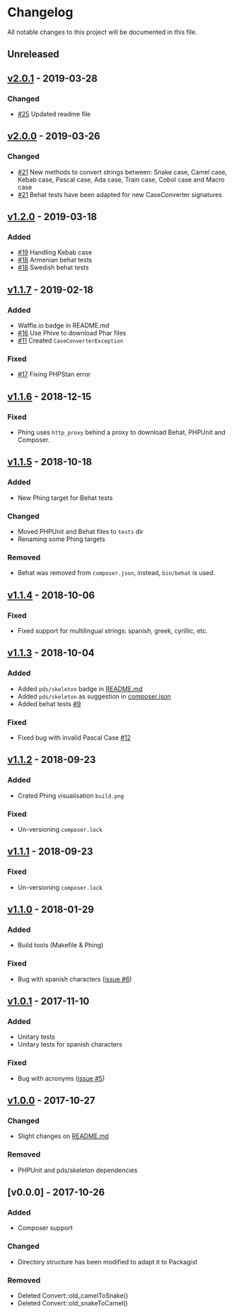 # Changelog

All notable changes to this project will be documented in this file.

## Unreleased

## [v2.0.1] - 2019-03-28

### Changed

- [#25] Updated readme file

## [v2.0.0] - 2019-03-26

### Changed

- [#21] New methods to convert strings between: Snake case, Camel case, 
Kebab case, Pascal case, Ada case, Train case, Cobol case and Macro case
- [#21] Behat tests have been adapted for new CaseConverter signatures

## [v1.2.0] - 2019-03-18

### Added

- [#19] Handling Kebab case 
- [#18] Armenian behat tests 
- [#18] Swedish behat tests 

## [v1.1.7] - 2019-02-18

### Added

- Waffle.io badge in README.md
- [#16] Use Phive to download Phar files
- [#11] Created `CaseConverterException`

### Fixed

- [#17] Fixing PHPStan error

## [v1.1.6] - 2018-12-15

### Fixed

- Phing uses `http_proxy` behind a proxy to download Behat, PHPUnit and 
Composer.

## [v1.1.5] - 2018-10-18

### Added

- New Phing target for Behat tests

### Changed

- Moved PHPUnit and Behat files to `tests` dir
- Renaming some Phing targets

### Removed

- Behat was removed from `composer.json`, instead, `bin/behat` is used.

## [v1.1.4] - 2018-10-06

### Fixed

- Fixed support for multilingual strings: spanish, greek, cyrillic, etc. 

## [v1.1.3] - 2018-10-04

### Added

- Added `pds/skeleton` badge in [README.md]()
- Added `pds/skeleton` as suggestion in [composer.json]()
- Added behat tests [#9]

### Fixed

- Fixed bug with invalid Pascal Case [#12]

## [v1.1.2] - 2018-09-23

### Added

- Crated Phing visualisation `build.png`

### Fixed

- Un-versioning `composer.lock`

## [v1.1.1] - 2018-09-23

### Fixed

- Un-versioning `composer.lock`

## [v1.1.0] - 2018-01-29

### Added
* Build tools (Makefile & Phing)

### Fixed
* Bug with spanish characters ([issue #6](https://github.com/jawira/case-converter/issues/6))

## [v1.0.1] - 2017-11-10

### Added
* Unitary tests
* Unitary tests for spanish characters

### Fixed
* Bug with acronyms ([issue #5](https://github.com/jawira/case-converter/issues/5))

## [v1.0.0] - 2017-10-27

### Changed
* Slight changes on [README.md]()

### Removed
* PHPUnit and pds/skeleton dependencies

## [v0.0.0] - 2017-10-26

### Added
* Composer support

### Changed
* Directory structure has been modified to adapt it to Packagist

### Removed
* Deleted Convert::old_camelToSnake()
* Deleted Convert::old_snakeToCamel()

[#12]: https://github.com/jawira/case-converter/pull/12
[#9]: https://github.com/jawira/case-converter/pull/9
[v1.1.5]: https://github.com/jawira/case-converter/compare/v1.1.4...v1.1.5
[v1.1.4]: https://github.com/jawira/case-converter/compare/v1.1.3...v1.1.4
[v1.1.3]: https://github.com/jawira/case-converter/compare/v1.1.2...v1.1.3
[v1.1.2]: https://github.com/jawira/case-converter/compare/v1.1.1...v1.1.2
[v1.1.1]: https://github.com/jawira/case-converter/compare/v1.1.0...v1.1.1
[v1.1.0]: https://github.com/jawira/case-converter/compare/v1.0.1...v1.1.0
[v1.0.1]: https://github.com/jawira/case-converter/compare/v1.0.0...v1.0.1
[v1.0.0]: https://github.com/jawira/case-converter/compare/v0.0.0...v1.0.0
[v1.1.6]: https://github.com/jawira/case-converter/compare/v1.1.5...v1.1.6
[#17]: https://github.com/jawira/case-converter/pull/17
[#16]: https://github.com/jawira/case-converter/pull/16
[#11]: https://github.com/jawira/case-converter/pull/11
[v1.1.7]: https://github.com/jawira/case-converter/compare/v1.1.6...v1.1.7
[#18]: https://github.com/jawira/case-converter/pull/18
[#19]: https://github.com/jawira/case-converter/pull/19
[v1.2.0]: https://github.com/jawira/case-converter/compare/v1.1.7...v1.2.0
[#21]: https://github.com/jawira/case-converter/pull/21
[v2.0.0]: https://github.com/jawira/case-converter/compare/v1.2.0...v2.0.0

[#25]: https://github.com/jawira/case-converter/pull/25

[v2.0.1]: https://github.com/jawira/case-converter/compare/v2.0.0...v2.0.1
